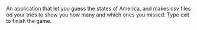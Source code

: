 An application that let you guess the states of America, and makes csv files od your tries to show you how many and which ones you missed.
Type exit to finish the game.
